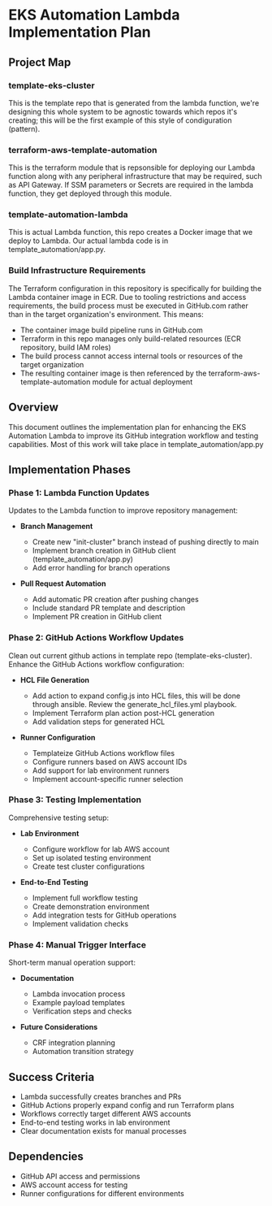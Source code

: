 # EKS Automation Lambda Implementation Plan

## Project Map

### template-eks-cluster
This is the template repo that is generated from the lambda function, we're designing this whole system to be agnostic towards which repos it's creating; this will be the first example of this style of condiguration (pattern).

### terraform-aws-template-automation
This is the terraform module that is repsonsible for deploying our Lambda function along with any peripheral infrastructure that may be required, such as API Gateway. If SSM parameters or Secrets are required in the lambda function, they get deployed through this module.

### template-automation-lambda
This is actual Lambda function, this repo creates a Docker image that we deploy to Lambda. Our actual lambda code is in template_automation/app.py.

### Build Infrastructure Requirements
The Terraform configuration in this repository is specifically for building the Lambda container image in ECR. Due to tooling restrictions and access requirements, the build process must be executed in GitHub.com rather than in the target organization's environment. This means:

- The container image build pipeline runs in GitHub.com
- Terraform in this repo manages only build-related resources (ECR repository, build IAM roles)
- The build process cannot access internal tools or resources of the target organization
- The resulting container image is then referenced by the terraform-aws-template-automation module for actual deployment

## Overview
This document outlines the implementation plan for enhancing the EKS Automation Lambda to improve its GitHub integration workflow and testing capabilities. Most of this work will take place in template_automation/app.py

## Implementation Phases

### Phase 1: Lambda Function Updates
Updates to the Lambda function to improve repository management:

- **Branch Management**
  - Create new "init-cluster" branch instead of pushing directly to main
  - Implement branch creation in GitHub client (template_automation/app.py)
  - Add error handling for branch operations

- **Pull Request Automation**
  - Add automatic PR creation after pushing changes
  - Include standard PR template and description
  - Implement PR creation in GitHub client

### Phase 2: GitHub Actions Workflow Updates
Clean out current github actions in template repo (template-eks-cluster).
Enhance the GitHub Actions workflow configuration:

- **HCL File Generation**
  - Add action to expand config.js into HCL files, this will be done through ansible. Review the generate_hcl_files.yml playbook.
  - Implement Terraform plan action post-HCL generation
  - Add validation steps for generated HCL

- **Runner Configuration**
  - Templateize GitHub Actions workflow files
  - Configure runners based on AWS account IDs
  - Add support for lab environment runners
  - Implement account-specific runner selection

### Phase 3: Testing Implementation
Comprehensive testing setup:

- **Lab Environment**
  - Configure workflow for lab AWS account
  - Set up isolated testing environment
  - Create test cluster configurations

- **End-to-End Testing**
  - Implement full workflow testing
  - Create demonstration environment
  - Add integration tests for GitHub operations
  - Implement validation checks

### Phase 4: Manual Trigger Interface
Short-term manual operation support:

- **Documentation**
  - Lambda invocation process
  - Example payload templates
  - Verification steps and checks

- **Future Considerations**
  - CRF integration planning
  - Automation transition strategy

## Success Criteria
- Lambda successfully creates branches and PRs
- GitHub Actions properly expand config and run Terraform plans
- Workflows correctly target different AWS accounts
- End-to-end testing works in lab environment
- Clear documentation exists for manual processes

## Dependencies
- GitHub API access and permissions
- AWS account access for testing
- Runner configurations for different environments
